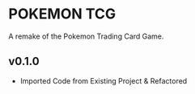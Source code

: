 # POKEMON TCG

A remake of the Pokemon Trading Card Game.


## v0.1.0
* Imported Code from Existing Project & Refactored